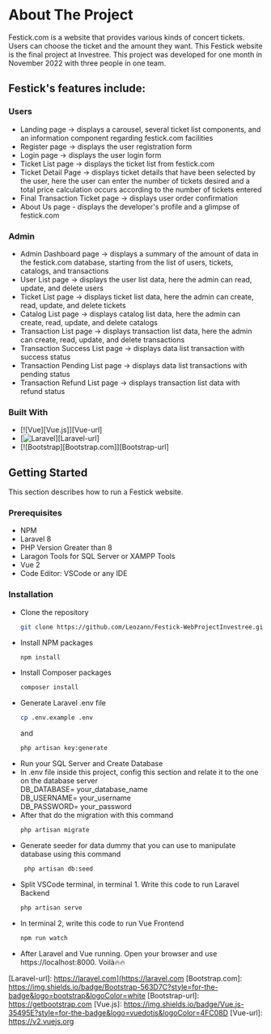 # About The Project
Festick.com is a website that provides various kinds of concert tickets. Users can choose the ticket and the amount they want. This Festick website is the final project at Investree. This project was developed for one month in November 2022 with three people in one team.

## Festick's features include:
### Users
- Landing page -> displays a carousel, several ticket list components, and an information component regarding festick.com facilities
- Register page -> displays the user registration form
- Login page -> displays the user login form
- Ticket List page -> displays the ticket list from festick.com
- Ticket Detail Page -> displays ticket details that have been selected by the user, here the user can enter the number of tickets desired and a total price calculation occurs according to the number of tickets entered
- Final Transaction Ticket page -> displays user order confirmation
- About Us page - displays the developer's profile and a glimpse of festick.com

### Admin
- Admin Dashboard page -> displays a summary of the amount of data in the festick.com database, starting from the list of users, tickets, catalogs, and transactions
- User List page -> displays the user list data, here the admin can read, update, and delete users
- Ticket List page -> displays ticket list data, here the admin can create, read, update, and delete tickets
- Catalog List page -> displays catalog list data, here the admin can create, read, update, and delete catalogs
- Transaction List page -> displays transaction list data, here the admin can create, read, update, and delete transactions
- Transaction Success List page -> displays data list transaction with success status
- Transaction Pending List page -> displays data list transactions with pending status
- Transaction Refund List page -> displays transaction list data with refund status

### Built With
* [![Vue][Vue.js]][Vue-url]
* [![Laravel][Laravel.com]][Laravel-url]
* [![Bootstrap][Bootstrap.com]][Bootstrap-url]

## Getting Started
This section describes how to run a Festick website.

### Prerequisites
* NPM
* Laravel 8
* PHP Version Greater than 8
* Laragon Tools for SQL Server or XAMPP Tools
* Vue 2
* Code Editor: VSCode or any IDE

### Installation
- Clone the repository
    ```sh
    git clone https://github.com/Leozann/Festick-WebProjectInvestree.git
    ```
- Install NPM packages
   ```sh
   npm install
   ```
- Install Composer packages
   ```sh
   composer install
   ```
- Generate Laravel .env file
   ```sh
   cp .env.example .env
   ```
   and
   ```sh
   php artisan key:generate
   ```
- Run your SQL Server and Create Database
- In .env file inside this project, config this section and relate it to the one on the database server<br/>
    DB_DATABASE= your_database_name<br/>
    DB_USERNAME= your_username<br/>
    DB_PASSWORD= your_password<br/>
- After that do the migration with this command
   ```sh
   php artisan migrate
   ```
- Generate seeder for data dummy that you can use to manipulate database using this command
   ```sh
    php artisan db:seed
   ```
- Split VSCode terminal, in terminal 1. Write this code to run Laravel Backend
   ```sh
   php artisan serve
   ```
- In terminal 2, write this code to run Vue Frontend
   ```sh
   npm run watch
   ```
- After Laravel and Vue running. Open your browser and use https://localhost:8000. Voilà🔥🔥


[Laravel.com]: https://img.shields.io/badge/Laravel-FF2D20?style=for-the-badge&logo=laravel&logoColor=white
[Laravel-url]: https://laravel.com](https://laravel.com
[Bootstrap.com]: https://img.shields.io/badge/Bootstrap-563D7C?style=for-the-badge&logo=bootstrap&logoColor=white
[Bootstrap-url]: https://getbootstrap.com
[Vue.js]: https://img.shields.io/badge/Vue.js-35495E?style=for-the-badge&logo=vuedotjs&logoColor=4FC08D
[Vue-url]: https://v2.vuejs.org
